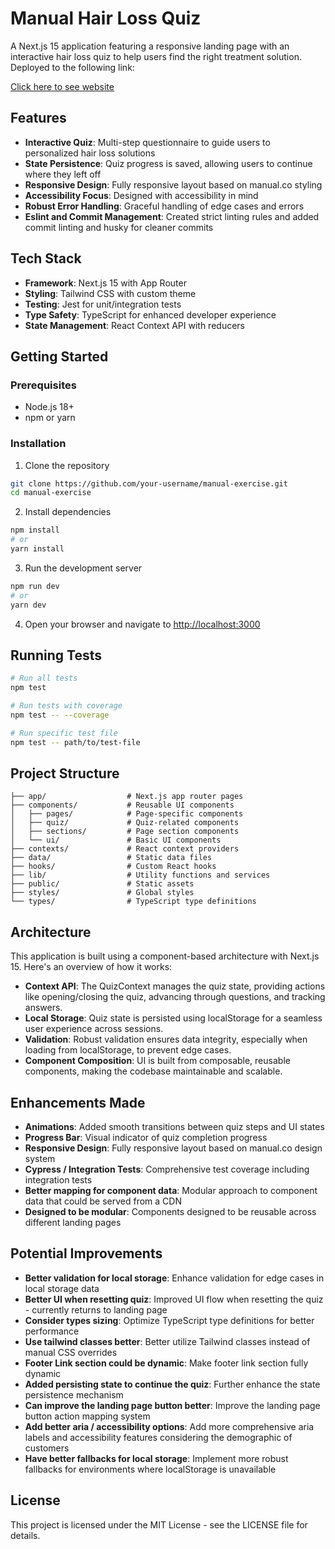 # Manual Hair Loss Quiz

A Next.js 15 application featuring a responsive landing page with an interactive hair loss quiz to help users find the right treatment solution. Deployed to the following link:

[Click here to see website]([/guides/content/editing-an-existing-page#modifying-front-matter](https://manual-exercise-v1.vercel.app/))


## Features

- **Interactive Quiz**: Multi-step questionnaire to guide users to personalized hair loss solutions
- **State Persistence**: Quiz progress is saved, allowing users to continue where they left off
- **Responsive Design**: Fully responsive layout based on manual.co styling
- **Accessibility Focus**: Designed with accessibility in mind
- **Robust Error Handling**: Graceful handling of edge cases and errors
- **Eslint and Commit Management**: Created strict linting rules and added commit linting and husky for cleaner commits

## Tech Stack

- **Framework**: Next.js 15 with App Router
- **Styling**: Tailwind CSS with custom theme
- **Testing**: Jest for unit/integration tests
- **Type Safety**: TypeScript for enhanced developer experience
- **State Management**: React Context API with reducers

## Getting Started

### Prerequisites

- Node.js 18+
- npm or yarn

### Installation

1. Clone the repository

```bash
git clone https://github.com/your-username/manual-exercise.git
cd manual-exercise
```

2. Install dependencies

```bash
npm install
# or
yarn install
```

3. Run the development server

```bash
npm run dev
# or
yarn dev
```

4. Open your browser and navigate to [http://localhost:3000](http://localhost:3000)

## Running Tests

```bash
# Run all tests
npm test

# Run tests with coverage
npm test -- --coverage

# Run specific test file
npm test -- path/to/test-file
```

## Project Structure

```
├── app/                  # Next.js app router pages
├── components/           # Reusable UI components
│   ├── pages/            # Page-specific components
│   ├── quiz/             # Quiz-related components
│   ├── sections/         # Page section components
│   └── ui/               # Basic UI components
├── contexts/             # React context providers
├── data/                 # Static data files
├── hooks/                # Custom React hooks
├── lib/                  # Utility functions and services
├── public/               # Static assets
├── styles/               # Global styles
└── types/                # TypeScript type definitions
```

## Architecture

This application is built using a component-based architecture with Next.js 15. Here's an overview of how it works:

- **Context API**: The QuizContext manages the quiz state, providing actions like opening/closing the quiz, advancing through questions, and tracking answers.
- **Local Storage**: Quiz state is persisted using localStorage for a seamless user experience across sessions.
- **Validation**: Robust validation ensures data integrity, especially when loading from localStorage, to prevent edge cases.
- **Component Composition**: UI is built from composable, reusable components, making the codebase maintainable and scalable.

## Enhancements Made

- **Animations**: Added smooth transitions between quiz steps and UI states
- **Progress Bar**: Visual indicator of quiz completion progress
- **Responsive Design**: Fully responsive layout based on manual.co design system
- **Cypress / Integration Tests**: Comprehensive test coverage including integration tests
- **Better mapping for component data**: Modular approach to component data that could be served from a CDN
- **Designed to be modular**: Components designed to be reusable across different landing pages

## Potential Improvements

- **Better validation for local storage**: Enhance validation for edge cases in local storage data
- **Better UI when resetting quiz**: Improved UI flow when resetting the quiz - currently returns to landing page
- **Consider types sizing**: Optimize TypeScript type definitions for better performance
- **Use tailwind classes better**: Better utilize Tailwind classes instead of manual CSS overrides
- **Footer Link section could be dynamic**: Make footer link section fully dynamic
- **Added persisting state to continue the quiz**: Further enhance the state persistence mechanism
- **Can improve the landing page button better**: Improve the landing page button action mapping system
- **Add better aria / accessibility options**: Add more comprehensive aria labels and accessibility features considering the demographic of customers
- **Have better fallbacks for local storage**: Implement more robust fallbacks for environments where localStorage is unavailable

## License

This project is licensed under the MIT License - see the LICENSE file for details.

